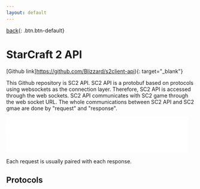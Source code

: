```yaml
---
layout: default
---
```

[back](../../sc2ai){: .btn.btn-default}

# StarCraft 2 API

[Github link]https://github.com/Blizzard/s2client-api){: target="_blank"}

This Github repository is SC2 API. SC2 API is a protobuf based on protocols using websockets as the connection layer. Therefore, SC2 API is accessed through the web sockets. SC2 API communicates with SC2 game through the web socket URL. The whole communications between SC2 API and SC2 gmae are done by "request" and "response". 

![SC2 API and SC2 Game](./sc2apiAccess.png)

Each request is usually paired with each response.

## Protocols